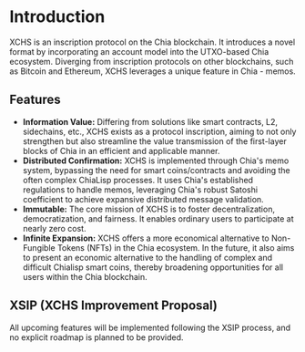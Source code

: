 # Introduction
XCHS is an inscription protocol on the Chia blockchain. It introduces a novel format by incorporating an account model into the UTXO-based Chia ecosystem. Diverging from inscription protocols on other blockchains, such as Bitcoin and Ethereum, XCHS leverages a unique feature in Chia - memos.

## Features
- **Information Value:** Differing from solutions like smart contracts, L2, sidechains, etc., XCHS exists as a protocol inscription, aiming to not only strengthen but also streamline the value transmission of the first-layer blocks of Chia in an efficient and applicable manner.
- **Distributed Confirmation:** XCHS is implemented through Chia's memo system, bypassing the need for smart coins/contracts and avoiding the often complex ChiaLisp processes. It uses Chia's established regulations to handle memos, leveraging Chia's robust Satoshi coefficient to achieve expansive distributed message validation.
- **Immutable:** The core mission of XCHS is to foster decentralization, democratization, and fairness. It enables ordinary users to participate at nearly zero cost.
- **Infinite Expansion:** XCHS offers a more economical alternative to Non-Fungible Tokens (NFTs) in the Chia ecosystem. In the future, it also aims to present an economic alternative to the handling of complex and difficult Chialisp smart coins, thereby broadening opportunities for all users within the Chia blockchain.

## XSIP (XCHS Improvement Proposal)

All upcoming features will be implemented following the XSIP process, and no explicit roadmap is planned to be provided.